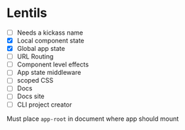 # Lentils

- [ ] Needs a kickass name
- [x] Local component state
- [x] Global app state
- [ ] URL Routing
- [ ] Component level effects
- [ ] App state middleware
- [ ] scoped CSS
- [ ] Docs
- [ ] Docs site
- [ ] CLI project creator

Must place `app-root` in document where app should mount
